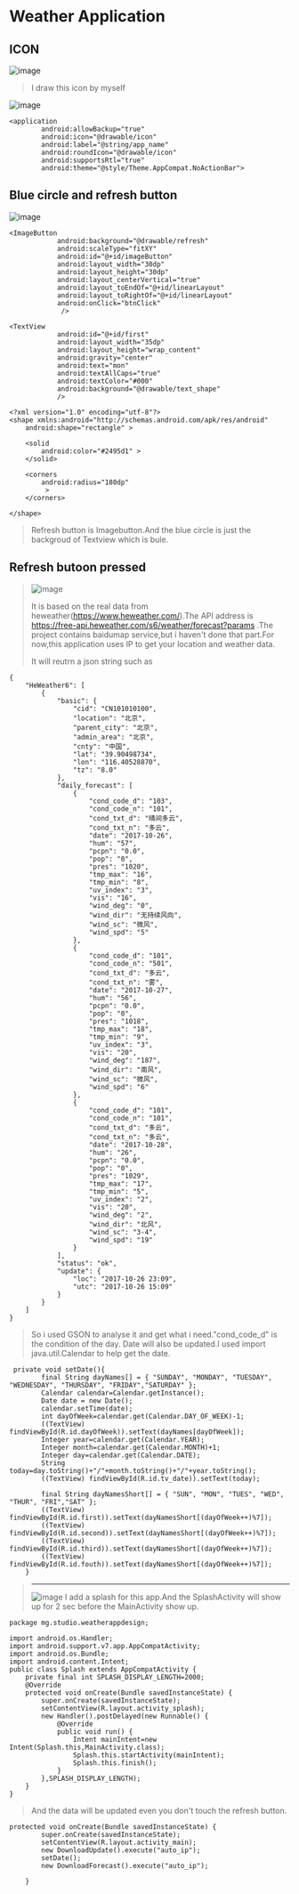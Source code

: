 # Weather Application
## ICON
![image](https://github.com/OLDdriver2/MobileApplicationDevelopment/blob/master/WeatherApplication/app/src/main/res/drawable/icon.png?raw=true)
> I draw this icon by myself
> 
![image](https://github.com/OLDdriver2/MobileApplicationDevelopment/blob/master/images/A1-01.PNG?raw=true)
>
> 
```
<application
        android:allowBackup="true"
        android:icon="@drawable/icon"
        android:label="@string/app_name"
        android:roundIcon="@drawable/icon"
        android:supportsRtl="true"
        android:theme="@style/Theme.AppCompat.NoActionBar">
```
>
## Blue circle and refresh button
>
![image](https://github.com/OLDdriver2/MobileApplicationDevelopment/blob/master/images/A1-02.PNG?raw=true)
>

```
<ImageButton
            android:background="@drawable/refresh"
            android:scaleType="fitXY"
            android:id="@+id/imageButton"
            android:layout_width="30dp"
            android:layout_height="30dp"
            android:layout_centerVertical="true"
            android:layout_toEndOf="@+id/linearLayout"
            android:layout_toRightOf="@+id/linearLayout"
            android:onClick="btnClick"
             />
```
> 

```
<TextView
            android:id="@+id/first"
            android:layout_width="35dp"
            android:layout_height="wrap_content"
            android:gravity="center"
            android:text="mon"
            android:textAllCaps="true"
            android:textColor="#000"
            android:background="@drawable/text_shape"
            />
```
> 

```
<?xml version="1.0" encoding="utf-8"?>
<shape xmlns:android="http://schemas.android.com/apk/res/android"
    android:shape="rectangle" >

    <solid
        android:color="#2495d1" >
    </solid>

    <corners
        android:radius="180dp"
         >
    </corners>

</shape>
```
> 
> Refresh button is Imagebutton.And the blue circle is just the backgroud of Textview which is bule.
## Refresh butoon pressed
> ![image](https://github.com/OLDdriver2/MobileApplicationDevelopment/blob/master/images/A1-03.PNG?raw=true)
> 
> It is based on the real data from heweather(https://www.heweather.com/).The API address is https://free-api.heweather.com/s6/weather/forecast?params .The project contains baidumap service,but i haven't done that part.For now,this application uses IP to get your location and weather data.
> 
> It will reutrn a json string such as

```
{
    "HeWeather6": [
        {
            "basic": {
                "cid": "CN101010100",
                "location": "北京",
                "parent_city": "北京",
                "admin_area": "北京",
                "cnty": "中国",
                "lat": "39.90498734",
                "lon": "116.40528870",
                "tz": "8.0"
            },
            "daily_forecast": [
                {
                    "cond_code_d": "103",
                    "cond_code_n": "101",
                    "cond_txt_d": "晴间多云",
                    "cond_txt_n": "多云",
                    "date": "2017-10-26",
                    "hum": "57",
                    "pcpn": "0.0",
                    "pop": "0",
                    "pres": "1020",
                    "tmp_max": "16",
                    "tmp_min": "8",
                    "uv_index": "3",
                    "vis": "16",
                    "wind_deg": "0",
                    "wind_dir": "无持续风向",
                    "wind_sc": "微风",
                    "wind_spd": "5"
                },
                {
                    "cond_code_d": "101",
                    "cond_code_n": "501",
                    "cond_txt_d": "多云",
                    "cond_txt_n": "雾",
                    "date": "2017-10-27",
                    "hum": "56",
                    "pcpn": "0.0",
                    "pop": "0",
                    "pres": "1018",
                    "tmp_max": "18",
                    "tmp_min": "9",
                    "uv_index": "3",
                    "vis": "20",
                    "wind_deg": "187",
                    "wind_dir": "南风",
                    "wind_sc": "微风",
                    "wind_spd": "6"
                },
                {
                    "cond_code_d": "101",
                    "cond_code_n": "101",
                    "cond_txt_d": "多云",
                    "cond_txt_n": "多云",
                    "date": "2017-10-28",
                    "hum": "26",
                    "pcpn": "0.0",
                    "pop": "0",
                    "pres": "1029",
                    "tmp_max": "17",
                    "tmp_min": "5",
                    "uv_index": "2",
                    "vis": "20",
                    "wind_deg": "2",
                    "wind_dir": "北风",
                    "wind_sc": "3-4",
                    "wind_spd": "19"
                }
            ],
            "status": "ok",
            "update": {
                "loc": "2017-10-26 23:09",
                "utc": "2017-10-26 15:09"
            }
        }
    ]
}
```
> So i used GSON to analyse it and get what i need."cond_code_d" is the condition of the day.
> Date will also be updated.I used import java.util.Calendar to help get the date.

```
 private void setDate(){
        final String dayNames[] = { "SUNDAY", "MONDAY", "TUESDAY", "WEDNESDAY", "THURSDAY", "FRIDAY","SATURDAY" };
        Calendar calendar=Calendar.getInstance();
        Date date = new Date();
        calendar.setTime(date);
        int dayOfWeek=calendar.get(Calendar.DAY_OF_WEEK)-1;
        ((TextView) findViewById(R.id.dayOfWeek)).setText(dayNames[dayOfWeek]);
        Integer year=calendar.get(Calendar.YEAR);
        Integer month=calendar.get(Calendar.MONTH)+1;
        Integer day=calendar.get(Calendar.DATE);
        String today=day.toString()+"/"+month.toString()+"/"+year.toString();
        ((TextView) findViewById(R.id.tv_date)).setText(today);

        final String dayNamesShort[] = { "SUN", "MON", "TUES", "WED", "THUR", "FRI","SAT" };
        ((TextView) findViewById(R.id.first)).setText(dayNamesShort[(dayOfWeek++)%7]);
        ((TextView) findViewById(R.id.second)).setText(dayNamesShort[(dayOfWeek++)%7]);
        ((TextView) findViewById(R.id.third)).setText(dayNamesShort[(dayOfWeek++)%7]);
        ((TextView) findViewById(R.id.fouth)).setText(dayNamesShort[(dayOfWeek++)%7]);
    }
```
> --------------------------------------------------------------------------------
> ![image](https://github.com/OLDdriver2/weather-application/blob/master/display/Splash.PNG?raw=true)
> I add a splash for this app.And the SplashActivity will show up for 2 sec before the MainActivity show up.

```
package mg.studio.weatherappdesign;

import android.os.Handler;
import android.support.v7.app.AppCompatActivity;
import android.os.Bundle;
import android.content.Intent;
public class Splash extends AppCompatActivity {
    private final int SPLASH_DISPLAY_LENGTH=2000;
    @Override
    protected void onCreate(Bundle savedInstanceState) {
        super.onCreate(savedInstanceState);
        setContentView(R.layout.activity_splash);
        new Handler().postDelayed(new Runnable() {
            @Override
            public void run() {
                Intent mainIntent=new Intent(Splash.this,MainActivity.class);
                Splash.this.startActivity(mainIntent);
                Splash.this.finish();
            }
        },SPLASH_DISPLAY_LENGTH);
    }
}

```
> And the data will be updated even you don't touch the refresh button.

```
protected void onCreate(Bundle savedInstanceState) {
        super.onCreate(savedInstanceState);
        setContentView(R.layout.activity_main);
        new DownloadUpdate().execute("auto_ip");
        setDate();
        new DownloadForecast().execute("auto_ip");

    }
```
